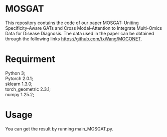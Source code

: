 # MOSGAT
This repository contains the code of our paper MOSGAT: Uniting Specificity-Aware GATs and Cross Modal-Attention to Integrate Multi-Omics Data for Disease Diagnosis.
The data used in the paper can be obtained through the following links https://github.com/txWang/MOGONET. 
# Requirment
Python 3;  
Pytorch 2.0.1;   
sklearn 1.3.0;  
torch_geometric 2.3.1;  
numpy 1.25.2;  

# Usage
You can get the result by running main_MOSGAT.py.
